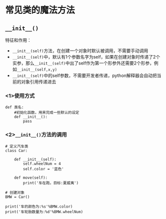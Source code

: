 # 常见类的魔法方法

## `__init__()`

特征和作用：

* `__init__(self)`方法，在创建一个对象时默认被调用，不需要手动调用
* `__init__(self)`中，默认有1个参数名字为self，如果在创建对象时传递了2个实参，那么`__init__(self)`中出了self作为第一个形参外还需要2个形参，例如`__init__(self,x,y)`
* `__init__(self)`中的self参数，不需要开发者传递，python解释器会自动把当前的对象引用传递进去

### &lt;1&gt;使用方式

```
def 类名:
    #初始化函数，用来完成一些默认的设定
    def __init__():
        pass
```

### &lt;2&gt;`__init__()`方法的调用

```
# 定义汽车类
class Car:

    def __init__(self):
        self.wheelNum = 4
        self.color = '蓝色'

    def move(self):
        print('车在跑，目标:夏威夷')

# 创建对象
BMW = Car()

print('车的颜色为:%s'%BMW.color)
print('车轮胎数量为:%d'%BMW.wheelNum)
```



